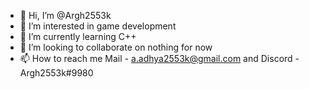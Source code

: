 - 👋 Hi, I’m @Argh2553k
- 👀 I’m interested in game development
- 🌱 I’m currently learning C++
- 💞️ I’m looking to collaborate on nothing for now
- 📫 How to reach me Mail - a.adhya2553k@gmail.com and Discord - Argh2553k#9980

